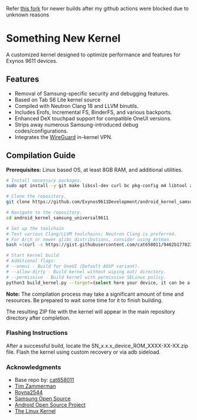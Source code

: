 Refer [this fork](https://github.com/mlm-studios/kernel_samsung_exynos_9611) for newer builds after my github actions were blocked due to unknown reasons

# Something New Kernel

A customized kernel designed to optimize performance and features for Exynos 9611 devices.

## Features
- Removal of Samsung-specific security and debugging features.
- Based on Tab S6 Lite kernel source
- Compiled with Neutron Clang 18 and LLVM binutils.
- Includes Erofs, Incremental FS, BinderFS, and various backports.
- Enhanced DeX touchpad support for compatible OneUI versions.
- Strips away numerous Samsung-introduced debug codes/configurations.
- Integrates the [WireGuard](https://www.wireguard.com/) in-kernel VPN.

## Compilation Guide

**Prerequisites:** Linux based OS, at least 8GB RAM, and additional utilities.

```bash
# Install necessary packages.
sudo apt install -y git make libssl-dev curl bc pkg-config m4 libtool automake autoconf python3-is-python3

# Clone the repository.
git clone https://github.com/Exynos9611Development/android_kernel_samsung_universal9611

# Navigate to the repository.
cd android_kernel_samsung_universal9611

# Set up the toolchain
# Test various Clang/LLVM toolchains; Neutron Clang is preferred.
# For Arch or newer glibc distributions, consider using Antman.
bash <(curl -s https://gist.githubusercontent.com/cat658011/9462b1778231226b4fae0171a8cf1fd3/raw/setup-toolchain.sh)

# Start kernel build
# Additional flags:
# --oneui - Build for OneUI (Default AOSP variant).
# --allow-dirty - Build kernel without wiping out/ directory.
# --permissive - Build kernel with permissive SELinux policy.
python3 build_kernel.py --target=(select here your device, it can be a a51, f41, m31s, gta4xl, gta4xlwifi, m21) (Additional flags)
```
**Note:** The compilation process may take a significant amount of time and resources. Be prepared to wait some time for it to finish building.

The resulting ZIP file with the kernel will appear in the main repository directory after completion.

### Flashing Instructions

After a successful build, locate the SN_x.x.x_device_ROM_XXXX-XX-XX.zip file.
Flash the kernel using custom recovery or via adb sideload.

### Acknowledgments

- Base repo by: [cat658011](https://github.com/cat658011)
- [Tim Zammerman](https://github.com/linux4)
- [Royna2544](https://github.com/Royna2544)
- [Samsung Open Source](https://opensource.samsung.com/)
- [Android Open Source Project](https://source.android.com/)
- [The Linux Kernel](https://www.kernel.org/)

